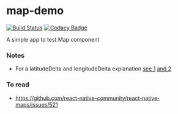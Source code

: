 # map-demo

[![Build Status](https://app.travis-ci.com/iubar/map-demo.svg?branch=master)](https://app.travis-ci.com/github/iubar/map-demo)
[![Codacy Badge](https://app.codacy.com/project/badge/Grade/6a80ca76eb8242d7a7d8c49f31e4a2aa)](https://www.codacy.com/gh/iubar/map-demo/dashboard)

A simple app to test Map component

### Notes

 * For a latitudeDelta and longitudeDelta explanation [see 1](https://stackoverflow.com/questions/36685372/how-to-zoom-in-out-in-react-native-map/36688156#36688156) [and 2](https://stackoverflow.com/questions/50882700/react-native-mapview-what-is-latitudedelta-longitudedelta)

### To read

* https://github.com/react-native-community/react-native-maps/issues/521
